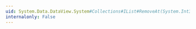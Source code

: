 ```yaml
---
uid: System.Data.DataView.System#Collections#IList#RemoveAt(System.Int32)
internalonly: False
---
```

